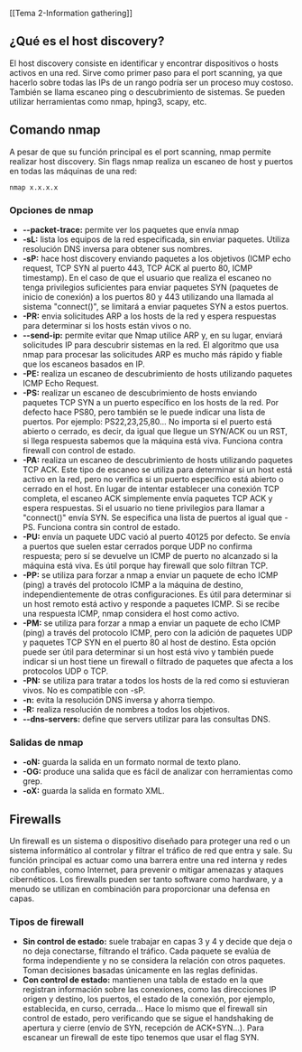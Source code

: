 [[Tema 2-Information gathering]]

## ¿Qué es el host discovery?
El host discovery consiste en identificar y encontrar dispositivos o hosts activos en una red. Sirve como primer paso para el port scanning, ya que hacerlo sobre todas las IPs de un rango podría ser un proceso muy costoso. También se llama escaneo ping o descubrimiento de sistemas. Se pueden utilizar herramientas como nmap, hping3, scapy, etc.

## Comando nmap
A pesar de que su función principal es el port scanning, nmap permite realizar host discovery. Sin flags nmap realiza un escaneo de host y puertos en todas las máquinas de una red:
```
nmap x.x.x.x
```

### Opciones de nmap
+ **--packet-trace:** permite ver los paquetes que envía nmap
+ **-sL:** lista los equipos de la red especificada, sin enviar paquetes. Utiliza resolución DNS inversa para obtener sus nombres.
+ **-sP:** hace host discovery enviando paquetes a los objetivos (ICMP echo request, TCP SYN al puerto 443, TCP ACK al puerto 80, ICMP timestamp). En el caso de que el usuario que realiza el escaneo no tenga privilegios suficientes para enviar paquetes SYN (paquetes de inicio de conexión) a los puertos 80 y 443 utilizando una llamada al sistema "connect()", se limitará a enviar paquetes SYN a estos puertos. 
+ **-PR:** envia solicitudes ARP a los hosts de la red y espera respuestas para determinar si los hosts están vivos o no. 
+ **--send-ip:** permite evitar que Nmap utilice ARP y, en su lugar, enviará solicitudes IP para descubrir sistemas en la red. El algoritmo que usa nmap para procesar las solicitudes ARP es mucho más rápido y fiable que los escaneos basados en IP.
+ **-PE:** realiza un escaneo de descubrimiento de hosts utilizando paquetes ICMP Echo Request.
+ **-PS:** realizar un escaneo de descubrimiento de hosts enviando paquetes TCP SYN a un puerto específico en los hosts de la red. Por defecto hace PS80, pero también se le puede indicar una lista de puertos. Por ejemplo: PS22,23,25,80... No importa si el puerto está abierto o cerrado, es decir, da igual que llegue un SYN/ACK ou un RST, si llega respuesta sabemos que la máquina está viva. Funciona contra firewall con control de estado.
+ **-PA:** realiza un escaneo de descubrimiento de hosts utilizando paquetes TCP ACK. Este tipo de escaneo se utiliza para determinar si un host está activo en la red, pero no verifica si un puerto específico está abierto o cerrado en el host. En lugar de intentar establecer una conexión TCP completa, el escaneo ACK simplemente envía paquetes TCP ACK y espera respuestas. Si el usuario no tiene privilegios para llamar a "connect()" envía SYN. Se especifica una lista de puertos al igual que -PS. Funciona contra sin control de estado.
+ **-PU:** envía un paquete UDC vació al puerto 40125 por defecto. Se envía a puertos que suelen estar cerrados porque UDP no confirma respuesta; pero sí se devuelve un ICMP de puerto no alcanzado si la máquina está viva. Es útil porque hay firewall que solo filtran TCP.
+ **-PP:** se utiliza para forzar a nmap a enviar un paquete de echo ICMP (ping) a través del protocolo ICMP a la máquina de destino, independientemente de otras configuraciones. Es útil para determinar si un host remoto está activo y responde a paquetes ICMP. Si se recibe una respuesta ICMP, nmap considera el host como activo.
+ **-PM:** se utiliza para forzar a nmap a enviar un paquete de echo ICMP (ping) a través del protocolo ICMP, pero con la adición de paquetes UDP y paquetes TCP SYN en el puerto 80 al host de destino. Esta opción puede ser útil para determinar si un host está vivo y también puede indicar si un host tiene un firewall o filtrado de paquetes que afecta a los protocolos UDP o TCP.
+ **-PN:** se utiliza para tratar a todos los hosts de la red como si estuvieran vivos. No es compatible con -sP.
+ **-n:** evita la resolución DNS inversa y ahorra tiempo.
+ **-R:** realiza resolución de nombres a todos los objetivos.
+ **--dns-servers:** define que servers utilizar para las consultas DNS.

### Salidas de nmap
+ **-oN:** guarda la salida en un formato normal de texto plano.
+ **-OG:** produce una salida que es fácil de analizar con herramientas como grep.
+ **-oX:** guarda la salida en formato XML.

## Firewalls
Un firewall es un sistema o dispositivo diseñado para proteger una red o un sistema informático al controlar y filtrar el tráfico de red que entra y sale. Su función principal es actuar como una barrera entre una red interna y redes no confiables, como Internet, para prevenir o mitigar amenazas y ataques cibernéticos. Los firewalls pueden ser tanto software como hardware, y a menudo se utilizan en combinación para proporcionar una defensa en capas.

### Tipos de firewall
+ **Sin control de estado:** suele trabajar en capas 3 y 4 y decide que deja o no deja conectarse, filtrando el tráfico. Cada paquete se evalúa de forma independiente y no se considera la relación con otros paquetes. Toman decisiones basadas únicamente en las reglas definidas.
+ **Con control de estado:** mantienen una tabla de estado en la que registran información sobre las conexiones, como las direcciones IP origen y destino, los puertos, el estado de la conexión, por ejemplo, establecida, en curso, cerrada... Hace lo mismo que el firewall sin control de estado, pero verificando que se sigue el handshaking de apertura y cierre (envío de SYN, recepción de ACK+SYN...). Para escanear un firewall de este tipo tenemos que usar el flag SYN.